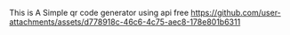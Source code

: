 This is A Simple qr code generator using api free
https://github.com/user-attachments/assets/d778918c-46c6-4c75-aec8-178e801b6311

